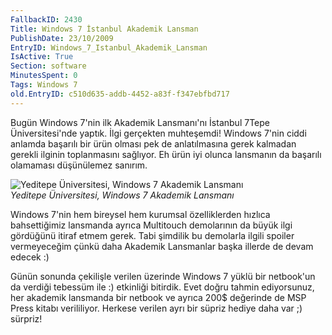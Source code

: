 ```yaml
---
FallbackID: 2430
Title: Windows 7 İstanbul Akademik Lansman
PublishDate: 23/10/2009
EntryID: Windows_7_Istanbul_Akademik_Lansman
IsActive: True
Section: software
MinutesSpent: 0
Tags: Windows 7
old.EntryID: c510d635-addb-4452-a83f-f347ebfbd717
---
```

Bugün Windows 7'nin ilk Akademik Lansmanı'nı İstanbul 7Tepe
Üniversitesi'nde yaptık. İlgi gerçekten muhteşemdi! Windows 7'nin ciddi
anlamda başarılı bir ürün olması pek de anlatılmasına gerek kalmadan
gerekli ilginin toplanmasını sağlıyor. Eh ürün iyi olunca lansmanın da
başarılı olamaması düşünülemez sanırım.

![Yeditepe Üniversitesi, Windows 7 Akademik
Lansmanı](media/Windows_7_Istanbul_Akademik_Lansman/23102009_1.jpg)\
*Yeditepe Üniversitesi, Windows 7 Akademik Lansmanı*

Windows 7'nin hem bireysel hem kurumsal özelliklerden hızlıca
bahsettiğimiz lansmanda ayrıca Multitouch demolarının da büyük ilgi
gördüğünü itiraf etmem gerek. Tabi şimdilik bu demolarla ilgili spoiler
vermeyeceğim çünkü daha Akademik Lansmanlar başka illerde de devam
edecek :)

Günün sonunda çekilişle verilen üzerinde Windows 7 yüklü bir netbook'un
da verdiği tebessüm ile :) etkinliği bitirdik. Evet doğru tahmin
ediyorsunuz, her akademik lansmanda bir netbook ve ayrıca 200\$
değerinde de MSP Press kitabı verililiyor. Herkese verilen ayrı bir
süpriz hediye daha var ;) sürpriz!


